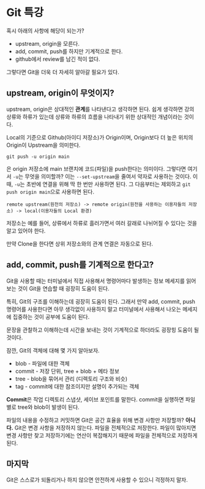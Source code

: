 # Git 특강
혹시 아래의 사항에 해당이 되는가?   

* upstream, origin을 모른다.
* add, commit, push를 하지만 기계적으로 한다.
* github에서 review를 남긴 적이 없다.

그렇다면 Git을 더욱 더 자세히 알아갈 필요가 있다.   

## upstream, origin이 무엇이지?
upstream, origin은 상대적인 <b>관계</b>를 나타낸다고 생각하면 된다. 쉽게 생각하면 강의 상류와 하류가 있는데 상류와 하류의 흐름을 나타내기 위한 상대적인 개념이라는 것이다.   

Local의 기준으로 Github(아이디 저장소)가 Origin이며, Origin보다 더 높은 위치의 Origin이 Upstream을 의미한다.   

```
git push -u origin main
```

은 origin 저장소에 main 브랜치에 코드(파일)을 push한다는 의미이다. 그렇다면 여기서 ```-u```는 무엇을 의미할까? 이는 ```--set-upstream```을 줄여서 약자로 사용하는 것이다. 이 때, ```-u```는 초반에 연결을 위해 딱 한 번만 사용하면 된다. 그 다음부터는 제외하고 ```git push origin main```으로 사용하면 된다.   

```remote upstream(원천의 저장소) -> remote origin(원천을 사용하는 이용자들의 저장소) -> local(이용자들의 Local 환경)```

저장소는 예를 들어, 상류에서 하류로 흘러가면서 여러 갈래로 나뉘어질 수 있다는 것을 알고 있어야 한다.   

만약 Clone을 한다면 상위 저장소와의 관계 연결은 자동으로 된다.   

## add, commit, push를 기계적으로 한다고?
Git을 사용할 때는 터미널에서 직접 사용해서 명령어마다 발생하는 정보 메세지를 읽어보는 것이 Git을 연습할 때 굉장히 도움이 된다.   

특히, Git의 구조를 이해하는데 굉장히 도움이 된다. 그래서 만약 add, commit, push 명령어를 사용한다면 아무 생각없이 사용하지 말고 터미널에서 사용해서 나오는 메세지에 집중하는 것이 공부에 도움이 된다.   

문장을 관찰하고 이해하는데 시간을 보내는 것이 기계적으로 하더라도 굉장힝 도움이 될 것이다.   

잠깐, Git의 객체에 대해 몇 가지 알아보자.   

* blob - 파일에 대한 객체
* commit - 저장 단위, tree + blob + 메타 정보
* tree - blob을 묶어서 관리 (디렉토리 구조와 비슷)
* tag - commit에 대한 참조이지만 설명이 추가되는 객체   

<b>Commit</b>은 작업 디렉토리 스냅샷, 세이브 포인트를 말한다. commit을 실행하면 파일 별로 tree와 blob이 발생이 된다.   

파일의 내용을 수정하고 커밋하면 Git은 공간 효율을 위해 변경 사항만 저장할까? <b>아니다.</b> Git은 변경 사항을 저장하지 않는다. 파일을 전체적으로 저장한다. 파일이 많아지면 변경 사항만 찾고 저장하기에는 연산이 복잡해지기 때문에 파일을 전체적으로 저장하게 된다.   

## 마지막
Git은 스스로가 되돌리거나 하지 않으면 안전하게 사용할 수 있으니 걱정하지 말자.